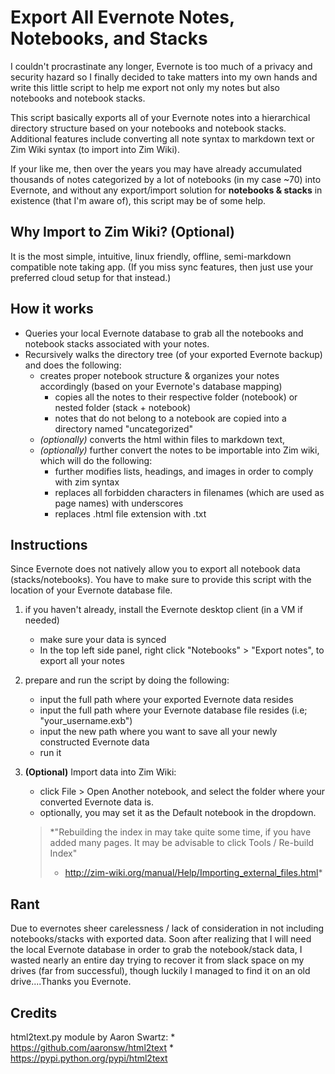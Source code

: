 # Export All Evernote Notes, Notebooks, and Stacks
I couldn't procrastinate any longer, Evernote is too much of a privacy and security hazard so I finally decided to take matters into my own hands and write this little script to help me export not only my notes but also notebooks and notebook stacks. 

This script basically exports all of your Evernote notes into a hierarchical directory structure based on your notebooks and notebook stacks. Additional features include converting all note syntax to markdown text or Zim Wiki syntax (to import into Zim Wiki).

If your like me, then over the years you may have already accumulated thousands of notes categorized by a lot of notebooks (in my case ~70) into Evernote, and without any export/import solution for __notebooks & stacks__ in existence (that I'm aware of), this script may be of some help.


Why Import to Zim Wiki? (Optional)
----------------------------------
It is the most simple, intuitive, linux friendly, offline, semi-markdown compatible note taking app. (If you miss sync features, then just use your preferred cloud setup for that instead.)


How it works
-------------
* Queries your local Evernote database to grab all the notebooks and notebook stacks associated with your notes.
* Recursively walks the directory tree (of your exported Evernote backup) and does the following:
    * creates proper notebook structure & organizes your notes accordingly (based on your Evernote's database mapping)
        * copies all the notes to their respective folder (notebook) or nested folder (stack + notebook)
        * notes that do not belong to a notebook are copied into a directory named "uncategorized"
    * _(optionally)_ converts the html within files to markdown text, 
    * _(optionally)_ further convert the notes to be importable into Zim wiki, which will do the following:
        * further modifies lists, headings, and images in order to comply with zim syntax
        * replaces all forbidden characters in filenames (which are used as page names) with underscores
        * replaces .html file extension with .txt


Instructions
------------

Since Evernote does not natively allow you to export all notebook data (stacks/notebooks). You have to make sure to provide this script with the location of your Evernote database file.

1. if you haven't already, install the Evernote desktop client (in a VM if needed)
    * make sure your data is synced
    * In the top left side panel, right click "Notebooks" > "Export notes", to export all your notes 
2. prepare and run the script by doing the following:
    * input the full path where your exported Evernote data resides
    * input the full path where your Evernote database file resides (i.e; "your_username.exb")
    * input the new path where you want to save all your newly constructed Evernote data
    * run it
 
3. **(Optional)** Import data into Zim Wiki:
    * click File > Open Another notebook, and select the folder where your converted Evernote data is.
    * optionally, you may set it as the Default notebook in the dropdown.

    > *"Rebuilding the index in may take quite some time, if you have added many pages. 
    > It may be advisable to click Tools / Re-build Index"
    > - http://zim-wiki.org/manual/Help/Importing_external_files.html*


Rant
----
Due to evernotes sheer carelessness / lack of consideration in not including notebooks/stacks with exported data. Soon after realizing that I will need the local Evernote database in order to grab the notebook/stack data, I wasted nearly an entire day trying to recover it from slack space on my drives (far from successful), though luckily I managed to find it on an old drive....Thanks you Evernote.


Credits
-------

html2text.py module by Aaron Swartz:
    * https://github.com/aaronsw/html2text
    * https://pypi.python.org/pypi/html2text